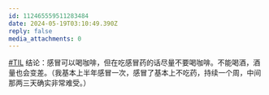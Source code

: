```yaml
---
id: 112465559511283484
date: 2024-05-19T03:10:49.390Z
reply: false
media_attachments: 0
---
```


[#TIL](https://e5n.cc/tags/TIL) 结论：感冒可以喝咖啡，但在吃感冒药的话尽量不要喝咖啡。不能喝酒，酒量也会变差。（我基本上半年感冒一次，感冒了基本上不吃药，持续一个周，中间那两三天确实非常难受。）

